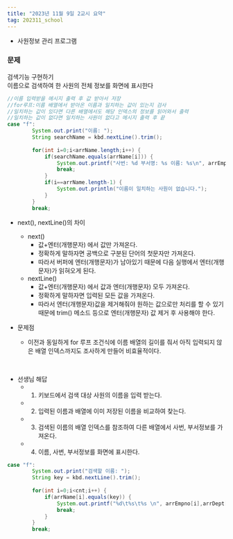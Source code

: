 ```yaml
---
title: "2023년 11월 9일 2교시 요약"
tag: 202311_school
---
```


- 사원정보 관리 프로그램

### 문제
검색기능 구현하기<br>
이름으로 검색하여 한 사원의 전체 정보를 화면에 표시한다

```java
//이름 입력받을 메시지 출력 후 값 받아서 저장
//for루프:이름 배열에서 받아온 이름과 일치하는 값이 있는지 검사
//일치하는 값이 있다면 다른 배열에서도 해당 인덱스의 정보를 읽어와서 출력
//일치하는 값이 없다면 일치하는 사원이 없다고 메시지 출력 후 끝
case "f": 
        System.out.print("이름: ");
        String searchName = kbd.nextLine().trim();
        
        for(int i=0;i<arrName.length;i++) {
            if(searchName.equals(arrName[i])) {
                System.out.printf("사번: %d 부서명: %s 이름: %s\n", arrEmpno[i],arrDept[i],arrName[i]);
                break;
            }
            if(i==arrName.length-1) {
                System.out.println("이름이 일치하는 사원이 없습니다.");
            }
        }
        break;
```
- next(), nextLine()의 차이
  - next()
    - 값+엔터(개행문자) 에서 값만 가져온다.
    - 정확하게 말하자면 공백으로 구분된 단어의 첫문자만 가져온다.
    - 따라서 버퍼에 엔터(개행문자)가 남아있기 때문에 다음 실행에서 엔터(개행문자)가 읽혀오게 된다.
  - nextLine()
    - 값+엔터(개행문자) 에서 값과 엔터(개행문자) 모두 가져온다.
    - 정확하게 말하자면 입력된 모든 값을 가져온다.
    - 따라서 엔터(개행문자)값을 제거해줘야 원하는 값으로만 처리를 할 수 있기 때문에 trim() 메소드 등으로 엔터(개행문자) 값 제거 후 사용해야 한다.

- 문제점
  - 이전과 동일하게 for 루프 조건식에 이름 배열의 길이를 줘서 아직 입력되지 않은 배열 인덱스까지도 조사하게 만들어 비효율적이다.

<br>

- 선생님 해답
  - 1. 키보드에서 검색 대상 사원의 이름을 입력 받는다.
  - 2. 입력된 이름과 배열에 이미 저장된 이름을 비교하여 찾는다.
  - 3. 검색된 이름의 배열 인덱스를 참조하여 다른 배열에서 사번, 부서정보를 가져온다.
  - 4. 이름, 사번, 부서정보를 화면에 표시한다.

```java
case "f":
        System.out.print("검색할 이름: ");
        String key = kbd.nextLine().trim();
        
        for(int i=0;i<cnt;i++) {
            if(arrName[i].equals(key)) {
                System.out.printf("%d\t%s\t%s \n", arrEmpno[i],arrDept[i],arrName[i]);
                break;
            }
        }
        break;
```